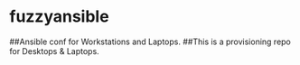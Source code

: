 # fuzzyansible

##Ansible conf for Workstations and Laptops.
##This is a provisioning repo for Desktops & Laptops.
